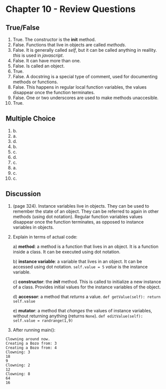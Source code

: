 # Chapter 10 - Review Questions

## True/False

1. True. The constructor is the __init__ method.
2. False. Functions that live in objects are called _methods_.
3. False. It is generally called _self_, but it can be called anything in reallity. _this_ is used in _javascript_.
4. False. It can have more than one.
5. False. Is called an object.
6. True.
7. False. A docstring is a special type of comment, used for documenting methods or functions.
8. False. This happens in regular local function variables, the values disappear once the function terminates.
9. False. One or two underscores are used to make methods unaccesible.
10. True.

## Multiple Choice

1. b.
2. a.
3. d.
4. b.
5. c.
6. d.
7. c.
8. a.
9. c.
10. c.

## Discussion

1. (page 324). Instance variables live in objects. They can be used to remember the state of an object. They can be referred to again in other methods (using dot notation). Regular function variables values disappear once the function terminates, as opposed to instance variables in objects.

2. Explain in terms of actual code:

	a) **method**: a method is a function that lives in an object. It is a function inside a class. It can be executed using dot notation.

	b) **instance variable**: a variable that lives in an object. It can be accessed using dot notation.
		`self.value = 5`
		*value* is the instance variable.
	
	c) **constructor**: the *__init__* method. This is called to initialize a new instance of a class. Provides initial values for the instance variables of the object.
	
	d) **accessor**: a method that *returns* a value.
		```
		def getValue(self):
			return self.value
		```
	
	e) **mutator**: a method that *changes* the values of instance variables, without returning anything (returns `None`).
		```
		def editValue(self):
			self.value = randrange(1,9)
		```

3. After running main():
```
Clowning around now.
Creating a Bozo from: 3
Creating a Bozo from: 4
Clowning: 3
18
9
Clowning: 2
12
Clowning: 8
64
16
```